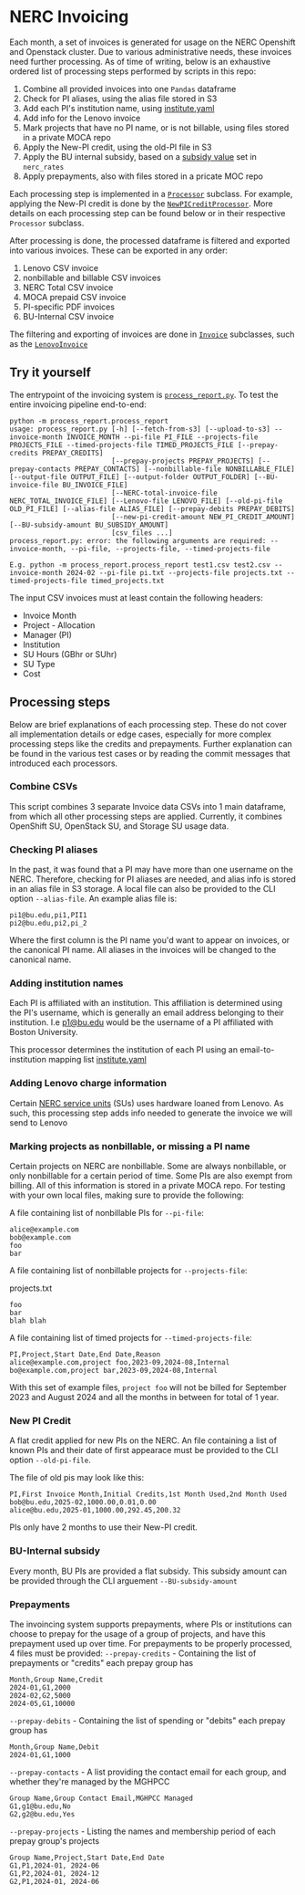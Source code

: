 # NERC Invoicing

Each month, a set of invoices is generated for usage on the NERC Openshift and Openstack cluster. Due to various administrative needs, these invoices need further processing. As of time of writing, below is an exhaustive ordered list of processing steps performed by scripts in this repo:
1. Combine all provided invoices into one `Pandas` dataframe
2. Check for PI aliases, using the alias file stored in S3
3. Add each PI's institution name, using [institute.yaml](process_report/institute_list.yaml)
4. Add info for the Lenovo invoice
5. Mark projects that have no PI name, or is not billable, using files stored in a private MOCA repo
6. Apply the New-PI credit, using the old-PI file in S3
7. Apply the BU internal subsidy, based on a [subsidy value](https://github.com/CCI-MOC/nerc-rates/blob/5b24d3a28b0f3ee0516a329ad8ccb555cb689091/rates.yaml#L249) set in `nerc_rates`
8. Apply prepayments, also with files stored in a pricate MOC repo

Each processing step is implemented in a [`Processor`](./process_report/processors/processor.py) subclass. For example, applying the New-PI credit is done by the [`NewPICreditProcessor`](./process_report/processors/new_pi_credit_processor.py). More details on each processing step can be found below or in their respective `Processor` subclass.

After processing is done, the processed dataframe is filtered and exported into various invoices. These can be exported in any order:
1. Lenovo CSV invoice
2. nonbillable and billable CSV invoices
3. NERC Total CSV invoice
4. MOCA prepaid CSV invoice
5. PI-specific PDF invoices
6. BU-Internal CSV invoice

The filtering and exporting of invoices are done in [`Invoice`](./process_report/invoices/invoice.py) subclasses, such as the [`LenovoInvoice`](./process_report/invoices/lenovo_invoice.py)

## Try it yourself
The entrypoint of the invoicing system is [`process_report.py`](./process_report/process_report.py). To test the entire invoicing pipeline end-to-end:

```
python -m process_report.process_report
usage: process_report.py [-h] [--fetch-from-s3] [--upload-to-s3] --invoice-month INVOICE_MONTH --pi-file PI_FILE --projects-file PROJECTS_FILE --timed-projects-file TIMED_PROJECTS_FILE [--prepay-credits PREPAY_CREDITS]
                         [--prepay-projects PREPAY_PROJECTS] [--prepay-contacts PREPAY_CONTACTS] [--nonbillable-file NONBILLABLE_FILE] [--output-file OUTPUT_FILE] [--output-folder OUTPUT_FOLDER] [--BU-invoice-file BU_INVOICE_FILE]
                         [--NERC-total-invoice-file NERC_TOTAL_INVOICE_FILE] [--Lenovo-file LENOVO_FILE] [--old-pi-file OLD_PI_FILE] [--alias-file ALIAS_FILE] [--prepay-debits PREPAY_DEBITS]
                         [--new-pi-credit-amount NEW_PI_CREDIT_AMOUNT] [--BU-subsidy-amount BU_SUBSIDY_AMOUNT]
                         [csv_files ...]
process_report.py: error: the following arguments are required: --invoice-month, --pi-file, --projects-file, --timed-projects-file

E.g. python -m process_report.process_report test1.csv test2.csv --invoice-month 2024-02 --pi-file pi.txt --projects-file projects.txt --timed-projects-file timed_projects.txt
```

The input CSV invoices must at least contain the following headers:
- Invoice Month
- Project - Allocation
- Manager (PI)
- Institution
- SU Hours (GBhr or SUhr)
- SU Type
- Cost

## Processing steps
Below are brief explanations of each processing step. These do not cover all implementation details or edge cases, especially for more complex processing steps like the credits and prepayments. Further explanation can be found in the various test cases or by reading the commit messages that introduced each processors.

### Combine CSVs
This script combines 3 separate Invoice data CSVs into 1 main dataframe, from which all other processing steps are applied. Currently, it combines
OpenShift SU, OpenStack SU, and Storage SU usage data.

### Checking PI aliases
In the past, it was found that a PI may have more than one username on the NERC. Therefore, checking for PI aliases are needed, and alias info is stored in an alias file in S3 storage.
A local file can also be provided to the CLI option `--alias-file`. An example alias file is:
```
pi1@bu.edu,pi1,PII1
pi2@bu.edu,pi2,pi_2
```
Where the first column is the PI name you'd want to appear on invoices, or the canonical PI name. All aliases in the invoices will be changed to the canonical name.

### Adding institution names
Each PI is affiliated with an institution. This affiliation is determined using the PI's username, which is generally an email address belonging to their institution.
I.e p1@bu.edu would be the username of a PI affiliated with Boston University.

This processor determines the institution of each PI using an email-to-institution mapping list [institute.yaml](process_report/institute_list.yaml)

### Adding Lenovo charge information
Certain [NERC service units](https://nerc-project.github.io/nerc-docs/get-started/cost-billing/how-pricing-works/#service-units-sus) (SUs) uses hardware loaned from Lenovo. As such, this processing step adds info needed to generate the invoice we will send to Lenovo

### Marking projects as nonbillable, or missing a PI name
Certain projects on NERC are nonbillable. Some are always nonbillable, or only nonbillable for a certain period of time. Some PIs are also exempt from billing.
All of this information is stored in a private MOCA repo. For testing with your own local files, making sure to provide the following:

A file containing list of nonbillable PIs for `--pi-file`:
```
alice@example.com
bob@example.com
foo
bar
```

A file containing list of nonbillable projects for `--projects-file`:

projects.txt
```
foo
bar
blah blah
```

A file containing list of timed projects for `--timed-projects-file`:
```
PI,Project,Start Date,End Date,Reason
alice@example.com,project foo,2023-09,2024-08,Internal
bo@example.com,project bar,2023-09,2024-08,Internal
```

With this set of example files, `project foo` will not be billed for September 2023 and August 2024 and all the months in between for total of 1 year.

### New PI Credit
A flat credit applied for new PIs on the NERC. An file containing a list of known PIs and their date of first appearace must be provided to the CLI option `--old-pi-file`.

The file of old pis may look like this:
```
PI,First Invoice Month,Initial Credits,1st Month Used,2nd Month Used
bob@bu.edu,2025-02,1000.00,0.01,0.00
alice@bu.edu,2025-01,1000.00,292.45,200.32
```

PIs only have 2 months to use their New-PI credit.

### BU-Internal subsidy
Every month, BU PIs are provided a flat subsidy. This subsidy amount can be provided through the CLI arguement `--BU-subsidy-amount`

### Prepayments
The invoincing system supports prepayments, where PIs or institutions can choose to prepay for the usage of a group of projects, and have this prepayment used up over time.
For prepayments to be properly processed, 4 files must be provided:
`--prepay-credits` - Containing the list of prepayments or "credits" each prepay group has
```
Month,Group Name,Credit
2024-01,G1,2000
2024-02,G2,5000
2024-05,G1,10000
```

`--prepay-debits` - Containing the list of spending or "debits" each prepay group has
```
Month,Group Name,Debit
2024-01,G1,1000
```

`--prepay-contacts` - A list providing the contact email for each group, and whether they're managed by the MGHPCC
```
Group Name,Group Contact Email,MGHPCC Managed
G1,g1@bu.edu,No
G2,g2@bu.edu,Yes
```

`--prepay-projects` - Listing the names and membership period of each prepay group's projects
```
Group Name,Project,Start Date,End Date
G1,P1,2024-01, 2024-06
G1,P2,2024-01, 2024-12
G2,P1,2024-01, 2024-06
```
